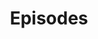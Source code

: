 ---
layout                  : posts
title                   : "Episodes"
permalink               : /episodes/
header                  : 
  image                 : "/assets/images/new-header copy.jpg"
  og_image              : "/assets/images/twitter-card.jpg"
---